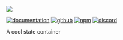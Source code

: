 <img src="https://hookb.in/wN7kzpGZrkiqJmrrBDWn"/>

[![documentation](https://img.shields.io/badge/documentation-available-fff?logo=vercel)](https://ariesclark.github.io/state/) [![github](https://img.shields.io/badge/github-available-fff?logo=github)](https://github.com/ariesclark/state) [![npm](https://img.shields.io/badge/npm-available-bf2c2c?logo=npm)](https://npm.im/@ariesclark/state) [![discord](https://img.shields.io/badge/discord-join%20the%20community-5865F2?logo=discord&logoColor=white)](https://discord.gg/rj3YQQu)

A cool state container
